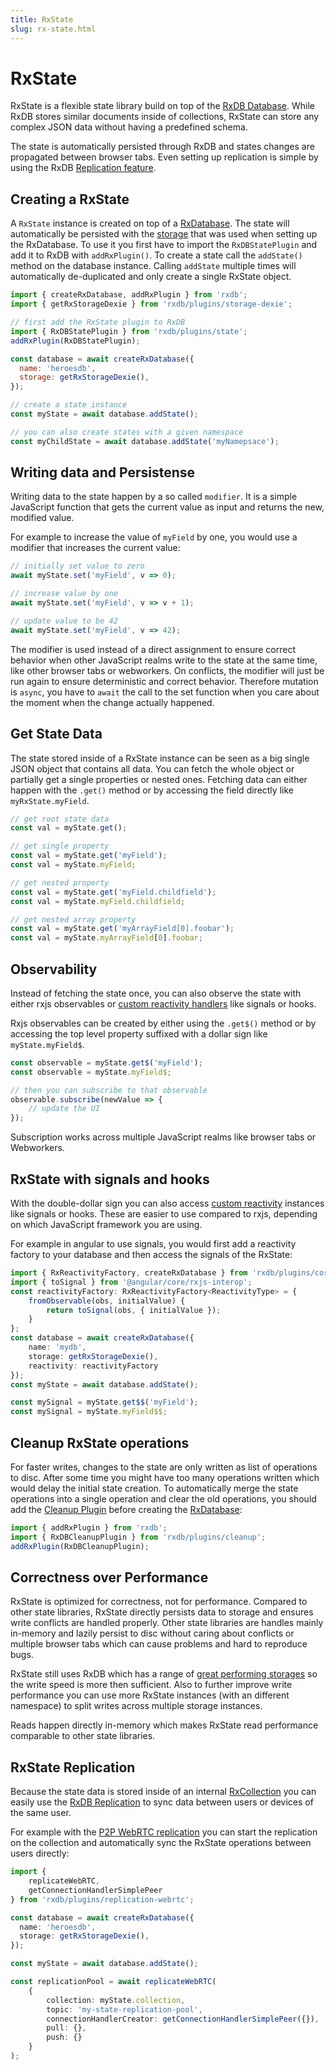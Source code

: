 ```yaml
---
title: RxState
slug: rx-state.html
---
```


# RxState

RxState is a flexible state library build on top of the [RxDB Database](https://rxdb.info/). While RxDB stores similar documents inside of collections, RxState can store any complex JSON data without having a predefined schema.

The state is automatically persisted through RxDB and states changes are propagated between browser tabs. Even setting up replication is simple by using the RxDB [Replication feature](./replication.md).

## Creating a RxState

A `RxState` instance is created on top of a [RxDatabase](./rx-database.md). The state will automatically be persisted with the [storage](./rx-storage.md) that was used when setting up the RxDatabase. To use it you first have to import the `RxDBStatePlugin` and add it to RxDB with `addRxPlugin()`.
To create a state call the `addState()` method on the database instance. Calling `addState` multiple times will automatically de-duplicated and only create a single RxState object.

```javascript
import { createRxDatabase, addRxPlugin } from 'rxdb';
import { getRxStorageDexie } from 'rxdb/plugins/storage-dexie';

// first add the RxState plugin to RxDB
import { RxDBStatePlugin } from 'rxdb/plugins/state';
addRxPlugin(RxDBStatePlugin);

const database = await createRxDatabase({
  name: 'heroesdb',
  storage: getRxStorageDexie(),
});

// create a state instance
const myState = await database.addState();

// you can also create states with a given namespace
const myChildState = await database.addState('myNamepsace');
```

## Writing data and Persistense

Writing data to the state happen by a so called `modifier`. It is a simple JavaScript function that gets the current value as input and returns the new, modified value.

For example to increase the value of `myField` by one, you would use a modifier that increases the current value: 
```ts
// initially set value to zero
await myState.set('myField', v => 0);

// increase value by one
await myState.set('myField', v => v + 1);

// update value to be 42
await myState.set('myField', v => 42);
```

The modifier is used instead of a direct assignment to ensure correct behavior when other JavaScript realms write to the state at the same time, like other browser tabs or webworkers. On conflicts, the modifier will just be run again to ensure deterministic and correct behavior. Therefore mutation is `async`, you have to `await` the call to the set function when you care about the moment when the change actually happened.


## Get State Data

The state stored inside of a RxState instance can be seen as a big single JSON object that contains all data.
You can fetch the whole object or partially get a single properties or nested ones.
Fetching data can either happen with the `.get()` method or by accessing the field directly like `myRxState.myField`. 

```ts
// get root state data
const val = myState.get();

// get single property
const val = myState.get('myField');
const val = myState.myField;

// get nested property
const val = myState.get('myField.childfield');
const val = myState.myField.childfield;

// get nested array property
const val = myState.get('myArrayField[0].foobar');
const val = myState.myArrayField[0].foobar;
```

## Observability

Instead of fetching the state once, you can also observe the state with either rxjs observables or [custom reactivity handlers](#rxstate-with-signals-and-hooks) like signals or hooks.

Rxjs observables can be created by either using the `.get$()` method or by accessing the top level property suffixed with a dollar sign like `myState.myField$`.

```ts
const observable = myState.get$('myField');
const observable = myState.myField$;

// then you can subscribe to that observable
observable.subscribe(newValue => {
    // update the UI
});
```
Subscription works across multiple JavaScript realms like browser tabs or Webworkers.

## RxState with signals and hooks

With the double-dollar sign you can also access [custom reactivity](./reactivity.md) instances like signals or hooks. These are easier to use compared to rxjs, depending on which JavaScript framework you are using.

For example in angular to use signals, you would first add a reactivity factory to your database and then access the signals of the RxState:

```ts
import { RxReactivityFactory, createRxDatabase } from 'rxdb/plugins/core';
import { toSignal } from '@angular/core/rxjs-interop';
const reactivityFactory: RxReactivityFactory<ReactivityType> = {
    fromObservable(obs, initialValue) {
        return toSignal(obs, { initialValue });
    }
};
const database = await createRxDatabase({
    name: 'mydb',
    storage: getRxStorageDexie(),
    reactivity: reactivityFactory
});
const myState = await database.addState();

const mySignal = myState.get$$('myField');
const mySignal = myState.myField$$;
```


## Cleanup RxState operations

For faster writes, changes to the state are only written as list of operations to disc. After some time you might have too
many operations written which would delay the initial state creation. To automatically merge the state operations into a single operation and clear the old operations, you should add the [Cleanup Plugin](./cleanup.md) before creating the [RxDatabase](./rx-database.md):

```ts
import { addRxPlugin } from 'rxdb';
import { RxDBCleanupPlugin } from 'rxdb/plugins/cleanup';
addRxPlugin(RxDBCleanupPlugin);
```

## Correctness over Performance

RxState is optimized for correctness, not for performance. Compared to other state libraries, RxState directly persists data to storage and ensures write conflicts are handled properly. Other state libraries are handles mainly in-memory and lazily persist to disc without caring about conflicts or multiple browser tabs which can cause problems and hard to reproduce bugs.

RxState still uses RxDB which has a range of [great performing storages](./rx-storage-performance.md) so the write speed is more then sufficient. Also to further improve write performance you can use more RxState instances (with an different namespace) to split writes across multiple storage instances.

Reads happen directly in-memory which makes RxState read performance comparable to other state libraries.

## RxState Replication

Because the state data is stored inside of an internal [RxCollection](./rx-collection.md) you can easily use the [RxDB Replication](./replication.md) to sync data between users or devices of the same user.

For example with the [P2P WebRTC replication](./replication-webrtc.md) you can start the replication on the collection and automatically sync the RxState operations between users directly:

```ts
import {
    replicateWebRTC,
    getConnectionHandlerSimplePeer
} from 'rxdb/plugins/replication-webrtc';

const database = await createRxDatabase({
  name: 'heroesdb',
  storage: getRxStorageDexie(),
});

const myState = await database.addState();

const replicationPool = await replicateWebRTC(
    {
        collection: myState.collection,
        topic: 'my-state-replication-pool',
        connectionHandlerCreator: getConnectionHandlerSimplePeer({}),
        pull: {},
        push: {}
    }
);
```
